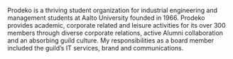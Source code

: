 Prodeko is a thriving student organization for industrial engineering and management students at Aalto University
founded in 1966. Prodeko provides academic, corporate related and leisure activities for its over 300 members
through diverse corporate relations, active Alumni collaboration and an absorbing guild culture. My responsibilities
as a board member included the guild’s IT services, brand and communications.
